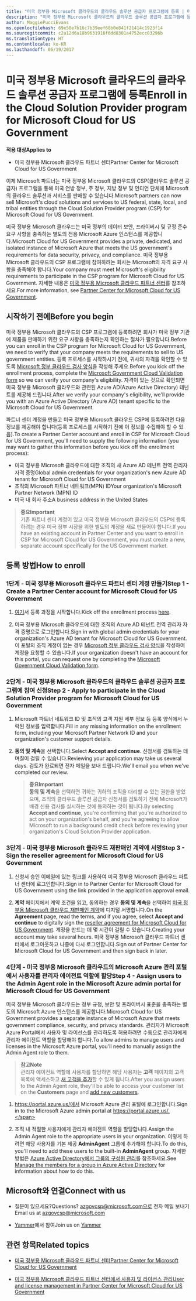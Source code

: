 ```yaml
---
title: "미국 정부용 Microsoft 클라우드의 클라우드 솔루션 공급자 프로그램에 등록 | 미국 정부용 Microsoft 클라우드 파트너 센터"
description: "미국 정부용 Microsoft 클라우드의 클라우드 솔루션 공급자 프로그램에 등록하기 전에 CSP 프로그램 요구 사항에 대해 자세히 알아보세요."
author: MaggiePucciEvans
ms.openlocfilehash: 69e50e7b16c7b39eef68b0e841f21414c1923f14
ms.sourcegitcommit: c2a12d6a18b9631916f6dd8301a4752ecc03296b
ms.translationtype: HT
ms.contentlocale: ko-KR
ms.lasthandoff: 06/19/2017
---
```

# <a name="enroll-in-the-cloud-solution-provider-program-for-microsoft-cloud-for-us-government"></a><span data-ttu-id="c0902-103">미국 정부용 Microsoft 클라우드의 클라우드 솔루션 공급자 프로그램에 등록</span><span class="sxs-lookup"><span data-stu-id="c0902-103">Enroll in the Cloud Solution Provider program for Microsoft Cloud for US Government</span></span>

**<span data-ttu-id="c0902-104">적용 대상</span><span class="sxs-lookup"><span data-stu-id="c0902-104">Applies to</span></span>**

-  <span data-ttu-id="c0902-105">미국 정부용 Microsoft 클라우드 파트너 센터</span><span class="sxs-lookup"><span data-stu-id="c0902-105">Partner Center for Microsoft Cloud for US Government</span></span>

<span data-ttu-id="c0902-106">이제 Microsoft 파트너는 미국 정부용 Microsoft 클라우드의 CSP(클라우드 솔루션 공급자) 프로그램을 통해 미국 연방 정부, 주 정부, 지방 정부 및 인디언 단체에 Microsoft의 클라우드 솔루션과 서비스를 판매할 수 있습니다.</span><span class="sxs-lookup"><span data-stu-id="c0902-106">Microsoft partners can now sell Microsoft's cloud solutions and services to US federal, state, local, and tribal entities through the Cloud Solution Provider program (CSP) for Microsoft Cloud for US Government.</span></span> 

<span data-ttu-id="c0902-107">미국 정부용 Microsoft 클라우드는 미국 정부의 데이터 보안, 프라이버시 및 규정 준수 요구 사항을 충족하는 별도의 전용 Microsoft Azure 인스턴스를 제공합니다.</span><span class="sxs-lookup"><span data-stu-id="c0902-107">Microsoft Cloud for US Government provides a private, dedicated, and isolated instance of Microsoft Azure that meets the US government's requirements for data security, privacy, and compliance.</span></span> <span data-ttu-id="c0902-108">미국 정부용 Microsoft 클라우드의 CSP 프로그램에 참여하려는 회사는 Microsoft의 자격 요구 사항을 충족해야 합니다.</span><span class="sxs-lookup"><span data-stu-id="c0902-108">Your company must meet Microsoft's eligibility requirements to participate in the CSP program for Microsoft Cloud for US Government.</span></span> <span data-ttu-id="c0902-109">자세한 내용은 [미국 정부용 Microsoft 클라우드 파트너 센터](partner-center-for-microsoft-us-govt-cloud.md)를 참조하세요.</span><span class="sxs-lookup"><span data-stu-id="c0902-109">For more information, see [Partner Center for Microsoft Cloud for US Government](partner-center-for-microsoft-us-govt-cloud.md).</span></span>

## <a name="before-you-begin"></a><span data-ttu-id="c0902-110">시작하기 전에</span><span class="sxs-lookup"><span data-stu-id="c0902-110">Before you begin</span></span>

<span data-ttu-id="c0902-111">미국 정부용 Microsoft 클라우드의 CSP 프로그램에 등록하려면 회사가 미국 정부 기관에 제품을 판매하기 위한 요구 사항을 충족하는지 확인하는 절차가 필요합니다.</span><span class="sxs-lookup"><span data-stu-id="c0902-111">Before you can enroll in the CSP program for Microsoft Cloud for US Government, we need to verify that your company meets the requirements to sell to US government entities.</span></span> <span data-ttu-id="c0902-112">등록 프로세스를 시작하시기 전에, 귀사의 자격을 확인할 수 있도록 [Microsoft 정부 클라우드 검사 양식](http://azuregov.microsoft.com/csp)을 작성해 주세요.</span><span class="sxs-lookup"><span data-stu-id="c0902-112">Before you kick off the enrollment process, complete the [Microsoft Government Cloud Validation form](http://azuregov.microsoft.com/csp) so we can verify your company's eligibility.</span></span> <span data-ttu-id="c0902-113">자격이 있는 것으로 확인되면 미국 정부용 Microsoft 클라우드와 관련된 Azure AD(Azure Active Directory) 테넌트를 제공해 드립니다.</span><span class="sxs-lookup"><span data-stu-id="c0902-113">After we verify your company's eligibility, we'll provide you with an Azure Active Directory (Azure AD) tenant specific to the Microsoft Cloud for US Government.</span></span>  

<span data-ttu-id="c0902-114">파트너 센터 계정을 만들고 미국 정부용 Microsoft 클라우드 CSP에 등록하려면 다음 정보를 제공해야 합니다(등록 프로세스를 시작하기 전에 이 정보를 수집해야 할 수 있음).</span><span class="sxs-lookup"><span data-stu-id="c0902-114">To create a Partner Center account and enroll in CSP for Microsoft Cloud for US Government, you'll need to supply the following information (you may want to gather this information before you kick off the enrollment process):</span></span>

-  <span data-ttu-id="c0902-115">미국 정부용 Microsoft 클라우드에 대한 조직의 새 Azure AD 테넌트 전역 관리자 자격 증명</span><span class="sxs-lookup"><span data-stu-id="c0902-115">Global admin credentials for your organization's new Azure AD tenant for Microsoft Cloud for US Government</span></span>
-  <span data-ttu-id="c0902-116">조직의 Microsoft 파트너 네트워크(MPN) ID</span><span class="sxs-lookup"><span data-stu-id="c0902-116">Your organization's Microsoft Partner Network (MPN) ID</span></span> 
-  <span data-ttu-id="c0902-117">미국 내 회사 주소</span><span class="sxs-lookup"><span data-stu-id="c0902-117">A business address in the United States</span></span>

>**<span data-ttu-id="c0902-118">중요</span><span class="sxs-lookup"><span data-stu-id="c0902-118">Important</span></span>**<br>
<span data-ttu-id="c0902-119">기존 파트너 센터 계정이 있고 미국 정부용 Microsoft 클라우드의 CSP에 등록하려는 경우 미국 정부 시장을 위한 별도의 계정을 새로 만들어야 합니다.</span><span class="sxs-lookup"><span data-stu-id="c0902-119">If you have an existing account in Partner Center and you want to enroll in CSP for Microsoft Cloud for US Government, you must create a new, separate account specifically for the US Government market.</span></span>

## <a name="how-to-enroll"></a><span data-ttu-id="c0902-120">등록 방법</span><span class="sxs-lookup"><span data-stu-id="c0902-120">How to enroll</span></span> 

### <a name="step-1---create-a-partner-center-account-for-microsoft-cloud-for-us-government"></a><span data-ttu-id="c0902-121">1단계 - 미국 정부용 Microsoft 클라우드 파트너 센터 계정 만들기</span><span class="sxs-lookup"><span data-stu-id="c0902-121">Step 1 - Create a Partner Center account for Microsoft Cloud for US Government</span></span>

1.  <span data-ttu-id="c0902-122">[여기](https://partnercenter.microsoft.com/register/resellerusgjoinnow)서 등록 과정을 시작합니다.</span><span class="sxs-lookup"><span data-stu-id="c0902-122">Kick off the enrollment process [here](https://partnercenter.microsoft.com/register/resellerusgjoinnow).</span></span> 

2.  <span data-ttu-id="c0902-123">미국 정부용 Microsoft 클라우드에 대한 조직의 Azure AD 테넌트 전역 관리자 자격 증명으로 로그인합니다.</span><span class="sxs-lookup"><span data-stu-id="c0902-123">Sign in with global admin credentials for your organization's Azure AD tenant for Microsoft Cloud for US Government.</span></span> <span data-ttu-id="c0902-124">이 포털의 조직 계정이 없는 경우 [Microsoft 정부 클라우드 검사 양식](http://azuregov.microsoft.com/csp)을 작성하여 계정을 요청할 수 있습니다.</span><span class="sxs-lookup"><span data-stu-id="c0902-124">If your organization doesn't have an account for this portal, you can request one by completing the [Microsoft Government Cloud Validation form](http://azuregov.microsoft.com/csp).</span></span>


### <a name="step-2---apply-to-participate-in-the-cloud-solution-provider-program-for-microsoft-cloud-for-us-government"></a><span data-ttu-id="c0902-125">2단계 - 미국 정부용 Microsoft 클라우드의 클라우드 솔루션 공급자 프로그램에 참여 신청</span><span class="sxs-lookup"><span data-stu-id="c0902-125">Step 2 - Apply to participate in the Cloud Solution Provider program for Microsoft Cloud for US Government</span></span>

1.  <span data-ttu-id="c0902-126">Microsoft 파트너 네트워크 ID 및 조직의 고객 지원 세부 정보 등 등록 양식에서 누락된 정보를 입력합니다.</span><span class="sxs-lookup"><span data-stu-id="c0902-126">Fill in any missing information on the enrollment form, including your Microsoft Partner Network ID and your organization's customer support details.</span></span> 

2.  <span data-ttu-id="c0902-127">**동의 및 계속**을 선택합니다.</span><span class="sxs-lookup"><span data-stu-id="c0902-127">Select **Accept and continue**.</span></span> <span data-ttu-id="c0902-128">신청서를 검토하는 데 며칠이 걸릴 수 있습니다.</span><span class="sxs-lookup"><span data-stu-id="c0902-128">Reviewing your application may take us several days.</span></span> <span data-ttu-id="c0902-129">검토가 완료되면 전자 메일을 보내 드립니다.</span><span class="sxs-lookup"><span data-stu-id="c0902-129">We'll email you when we've completed our review.</span></span>

    >**<span data-ttu-id="c0902-130">중요</span><span class="sxs-lookup"><span data-stu-id="c0902-130">Important</span></span>**<br>
    <span data-ttu-id="c0902-131">**동의 및 계속**을 선택하면 귀하는 귀하의 조직을 대리할 수 있는 권한을 받았으며, 조직의 클라우드 솔루션 공급자 신청서를 검토하기 전에 Microsoft가 배경 신용 검사를 실시하는 것에 동의하는 것이 됩니다.</span><span class="sxs-lookup"><span data-stu-id="c0902-131">By selecting **Accept and continue**, you're confirming that you're authorized to act on your organization's behalf, and you're agreeing to allow Microsoft to run a background credit check before reviewing your organization's Cloud Solution Provider application.</span></span>


### <a name="step-3---sign-the-reseller-agreement-for-microsoft-cloud-for-us-government"></a><span data-ttu-id="c0902-132">3단계 - 미국 정부용 Microsoft 클라우드 재판매인 계약에 서명</span><span class="sxs-lookup"><span data-stu-id="c0902-132">Step 3 - Sign the reseller agreement for Microsoft Cloud for US Government</span></span>

1. <span data-ttu-id="c0902-133">신청서 승인 이메일에 있는 링크를 사용하여 미국 정부용 Microsoft 클라우드 파트너 센터에 로그인합니다.</span><span class="sxs-lookup"><span data-stu-id="c0902-133">Sign in to Partner Center for Microsoft Cloud for US Government using the link provided in the application approval email.</span></span> 

2. <span data-ttu-id="c0902-134">**계약** 페이지에서 계약 조건을 읽고, 동의하는 경우 **동의 및 계속**을 선택하여 [미국 정부용 Microsoft 클라우드 재판매인 계약](https://go.microsoft.com/fwlink/p/?linkid=843364)에 디지털 서명합니다.</span><span class="sxs-lookup"><span data-stu-id="c0902-134">On the **Agreement** page, read the terms, and if you agree, select **Accept and continue** to digitally sign the [reseller agreement for Microsoft Cloud for US Government](https://go.microsoft.com/fwlink/p/?linkid=843364).</span></span> <span data-ttu-id="c0902-135">계정을 만드는 데 몇 시간이 걸릴 수 있습니다.</span><span class="sxs-lookup"><span data-stu-id="c0902-135">Creating your account may take several hours.</span></span> <span data-ttu-id="c0902-136">미국 정부용 Microsoft 클라우드 파트너 센터에서 로그아웃하고 나중에 다시 로그인합니다.</span><span class="sxs-lookup"><span data-stu-id="c0902-136">Sign out of Partner Center for Microsoft Cloud for US Government and then sign back in later.</span></span>


### <a name="step-4---assign-users-to-the-admin-agent-role-in-the-microsoft-azure-admin-portal-for-microsoft-cloud-for-us-government"></a><span data-ttu-id="c0902-137">4단계 - 미국 정부용 Microsoft 클라우드의 Microsoft Azure 관리 포털에서 사용자를 관리자 에이전트 역할에 할당</span><span class="sxs-lookup"><span data-stu-id="c0902-137">Step 4 - Assign users to the Admin Agent role in the Microsoft Azure admin portal for Microsoft Cloud for US Government</span></span>

<span data-ttu-id="c0902-138">미국 정부용 Microsoft 클라우드는 정부 규정, 보안 및 프라이버시 표준을 충족하는 별도의 Microsoft Azure 인스턴스를 제공합니다.</span><span class="sxs-lookup"><span data-stu-id="c0902-138">Microsoft Cloud for US Government provides a separate instance of Microsoft Azure that meets government compliance, security, and privacy standards.</span></span> <span data-ttu-id="c0902-139">관리자가 Microsoft Azure Portal에서 사용자 및 라이선스를 관리하도록 허용하려면 수동으로 관리자에게 관리자 에이전트 역할을 할당해야 합니다.</span><span class="sxs-lookup"><span data-stu-id="c0902-139">To allow admins to manage users and licenses in the Microsoft Azure portal, you'll need to manually assign the Admin Agent role to them.</span></span>

>**<span data-ttu-id="c0902-140">참고</span><span class="sxs-lookup"><span data-stu-id="c0902-140">Note</span></span>**<br>
<span data-ttu-id="c0902-141">관리자 에이전트 역할에 사용자를 할당하면 해당 사용자는 **고객** 페이지의 고객 목록에 액세스하고 [새 고객을 추가](add-a-new-customer.md)할 수 있게 됩니다.</span><span class="sxs-lookup"><span data-stu-id="c0902-141">After you assign users to the Admin Agent role, they'll be able to access your customer list on the **Customers** page and [add new customers](add-a-new-customer.md).</span></span>   

1.  <span data-ttu-id="c0902-142">https://portal.azure.us/에서 Microsoft Azure 관리 포털에 로그인합니다.</span><span class="sxs-lookup"><span data-stu-id="c0902-142">Sign in to the Microsoft Azure admin portal at https://portal.azure.us/.</span></span>

2.  <span data-ttu-id="c0902-143">조직 내 적절한 사용자에게 관리자 에이전트 역할을 할당합니다.</span><span class="sxs-lookup"><span data-stu-id="c0902-143">Assign the Admin Agent role to the appropriate users in your organization.</span></span> <span data-ttu-id="c0902-144">이렇게 하려면 해당 사용자를 기본 제공 **AdminAgent** 그룹에 추가해야 합니다.</span><span class="sxs-lookup"><span data-stu-id="c0902-144">To do this, you'll need to add these users to the built-in **AdminAgent** group.</span></span> <span data-ttu-id="c0902-145">자세한 방법은 [Azure Active Directory에서 그룹의 구성원 관리](https://docs.microsoft.com/azure/active-directory/active-directory-groups-members-azure-portal)를 참조하세요.</span><span class="sxs-lookup"><span data-stu-id="c0902-145">See [Manage the members for a group in Azure Active Directory](https://docs.microsoft.com/azure/active-directory/active-directory-groups-members-azure-portal) for information about how to do this.</span></span>
 
## <a name="connect-with-us"></a><span data-ttu-id="c0902-146">Microsoft와 연결</span><span class="sxs-lookup"><span data-stu-id="c0902-146">Connect with us</span></span>

- <span data-ttu-id="c0902-147">질문이 있으세요?</span><span class="sxs-lookup"><span data-stu-id="c0902-147">Questions?</span></span> <span data-ttu-id="c0902-148">azgovcsp@microsoft.com으로 전자 메일 보내기</span><span class="sxs-lookup"><span data-stu-id="c0902-148">Email us at azgovcsp@microsoft.com</span></span>

- <span data-ttu-id="c0902-149">[Yammer](https://www.yammer.com/cloudpartnercommunity/#/threads/inGroup?type=in_group&feedId=11509777&view=all)에서 참여</span><span class="sxs-lookup"><span data-stu-id="c0902-149">Join us on [Yammer](https://www.yammer.com/cloudpartnercommunity/#/threads/inGroup?type=in_group&feedId=11509777&view=all)</span></span> 

## <a name="related-topics"></a><span data-ttu-id="c0902-150">관련 항목</span><span class="sxs-lookup"><span data-stu-id="c0902-150">Related topics</span></span>

-  [<span data-ttu-id="c0902-151">미국 정부용 Microsoft 클라우드 파트너 센터</span><span class="sxs-lookup"><span data-stu-id="c0902-151">Partner Center for Microsoft Cloud for US Government</span></span>](partner-center-for-microsoft-us-govt-cloud.md)

-  [<span data-ttu-id="c0902-152">미국 정부용 Microsoft 클라우드 파트너 센터에서 사용자 및 라이선스 관리</span><span class="sxs-lookup"><span data-stu-id="c0902-152">User and license management in Partner Center for Microsoft Cloud for US Government</span></span>](user-management-in-partner-center-for-microsoft-us-govt-cloud.md)


